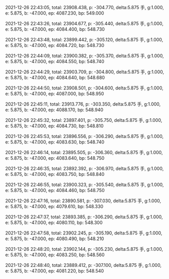 2021-12-26 22:43:05, total: 23908.438, p: -304.770, delta:5.875 手, g:1.000, e: 5.875, b: -47.000, ep: 4087.230, bp: 549.000

2021-12-26 22:43:26, total: 23904.677, p: -305.440, delta:5.875 手, g:1.000, e: 5.875, b: -47.000, ep: 4084.400, bp: 548.730

2021-12-26 22:43:48, total: 23899.442, p: -305.120, delta:5.875 手, g:1.000, e: 5.875, b: -47.000, ep: 4084.720, bp: 548.730

2021-12-26 22:44:09, total: 23900.382, p: -305.370, delta:5.875 手, g:1.000, e: 5.875, b: -47.000, ep: 4084.550, bp: 548.740

2021-12-26 22:44:29, total: 23903.709, p: -304.800, delta:5.875 手, g:1.000, e: 5.875, b: -47.000, ep: 4084.640, bp: 548.680

2021-12-26 22:44:50, total: 23908.501, p: -304.600, delta:5.875 手, g:1.000, e: 5.875, b: -47.000, ep: 4087.000, bp: 548.950

2021-12-26 22:45:11, total: 23913.776, p: -303.350, delta:5.875 手, g:1.000, e: 5.875, b: -47.000, ep: 4088.170, bp: 548.940

2021-12-26 22:45:32, total: 23897.401, p: -305.750, delta:5.875 手, g:1.000, e: 5.875, b: -47.000, ep: 4084.730, bp: 548.810

2021-12-26 22:45:53, total: 23896.556, p: -306.290, delta:5.875 手, g:1.000, e: 5.875, b: -47.000, ep: 4083.630, bp: 548.740

2021-12-26 22:46:14, total: 23895.505, p: -306.360, delta:5.875 手, g:1.000, e: 5.875, b: -47.000, ep: 4083.640, bp: 548.750

2021-12-26 22:46:35, total: 23892.392, p: -306.970, delta:5.875 手, g:1.000, e: 5.875, b: -47.000, ep: 4083.750, bp: 548.840

2021-12-26 22:46:55, total: 23900.323, p: -305.540, delta:5.875 手, g:1.000, e: 5.875, b: -47.000, ep: 4084.460, bp: 548.750

2021-12-26 22:47:16, total: 23890.581, p: -307.030, delta:5.875 手, g:1.000, e: 5.875, b: -47.000, ep: 4079.610, bp: 548.330

2021-12-26 22:47:37, total: 23893.385, p: -306.290, delta:5.875 手, g:1.000, e: 5.875, b: -47.000, ep: 4080.110, bp: 548.300

2021-12-26 22:47:58, total: 23902.245, p: -305.190, delta:5.875 手, g:1.000, e: 5.875, b: -47.000, ep: 4080.490, bp: 548.210

2021-12-26 22:48:20, total: 23902.144, p: -305.230, delta:5.875 手, g:1.000, e: 5.875, b: -47.000, ep: 4083.250, bp: 548.560

2021-12-26 22:48:40, total: 23889.412, p: -307.100, delta:5.875 手, g:1.000, e: 5.875, b: -47.000, ep: 4081.220, bp: 548.540
